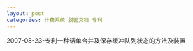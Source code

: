 ```yaml
---
layout: post
categories: 计费系统 脱密文档 专利
---
```


2007-08-23-专利一种话单合并及保存缓冲队列状态的方法及装置

<object data="https://lichangzhen.oss-cn-hangzhou.aliyuncs.com/pdf/2007-08-23-专利一种话单合并及保存缓冲队列状态的方法及装置.pdf" width="700" height="1000" type='application/pdf'/>
